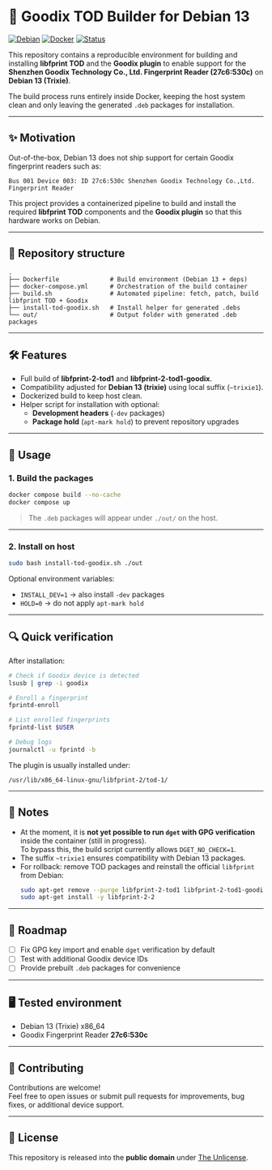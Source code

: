 # 🔐 Goodix TOD Builder for Debian 13

[![Debian](https://img.shields.io/badge/Debian-13_(Trixie)-A81D33?logo=debian&logoColor=white)](https://www.debian.org/)
[![Docker](https://img.shields.io/badge/Docker-ready-2496ED?logo=docker&logoColor=white)](https://www.docker.com/)
[![Status](https://img.shields.io/badge/build-in_progress-yellow)]()

This repository contains a reproducible environment for building and installing **libfprint TOD** and the **Goodix plugin** to enable support for the **Shenzhen Goodix Technology Co., Ltd. Fingerprint Reader (27c6:530c)** on **Debian 13 (Trixie)**.  

The build process runs entirely inside Docker, keeping the host system clean and only leaving the generated `.deb` packages for installation.

---

## ✨ Motivation

Out-of-the-box, Debian 13 does not ship support for certain Goodix fingerprint readers such as:

```
Bus 001 Device 003: ID 27c6:530c Shenzhen Goodix Technology Co.,Ltd. Fingerprint Reader
```

This project provides a containerized pipeline to build and install the required **libfprint TOD** components and the **Goodix plugin** so that this hardware works on Debian.

---

## 📂 Repository structure

```
.
├── Dockerfile              # Build environment (Debian 13 + deps)
├── docker-compose.yml      # Orchestration of the build container
├── build.sh                # Automated pipeline: fetch, patch, build libfprint TOD + Goodix
├── install-tod-goodix.sh   # Install helper for generated .debs
└── out/                    # Output folder with generated .deb packages
```

---

## 🛠️ Features

- Full build of **libfprint-2-tod1** and **libfprint-2-tod1-goodix**.  
- Compatibility adjusted for **Debian 13 (trixie)** using local suffix (`~trixie1`).  
- Dockerized build to keep host clean.  
- Helper script for installation with optional:
  - **Development headers** (`-dev` packages)  
  - **Package hold** (`apt-mark hold`) to prevent repository upgrades  

---

## 🚀 Usage

### 1. Build the packages
```bash
docker compose build --no-cache
docker compose up
```

> The `.deb` packages will appear under `./out/` on the host.

---

### 2. Install on host
```bash
sudo bash install-tod-goodix.sh ./out
```

Optional environment variables:

- `INSTALL_DEV=1` → also install `-dev` packages  
- `HOLD=0` → do not apply `apt-mark hold`  

---

## 🔍 Quick verification

After installation:

```bash
# Check if Goodix device is detected
lsusb | grep -i goodix

# Enroll a fingerprint
fprintd-enroll

# List enrolled fingerprints
fprintd-list $USER

# Debug logs
journalctl -u fprintd -b
```

The plugin is usually installed under:

```
/usr/lib/x86_64-linux-gnu/libfprint-2/tod-1/
```

---

## 📑 Notes

- At the moment, it is **not yet possible to run `dget` with GPG verification** inside the container (still in progress).  
  To bypass this, the build script currently allows `DGET_NO_CHECK=1`.  
- The suffix `~trixie1` ensures compatibility with Debian 13 packages.  
- For rollback: remove TOD packages and reinstall the official `libfprint` from Debian:
  ```bash
  sudo apt-get remove --purge libfprint-2-tod1 libfprint-2-tod1-goodix libfprint-2-2
  sudo apt-get install -y libfprint-2-2
  ```

---

## 🧭 Roadmap

- [ ] Fix GPG key import and enable `dget` verification by default  
- [ ] Test with additional Goodix device IDs  
- [ ] Provide prebuilt `.deb` packages for convenience  

---

## 🖥️ Tested environment

- Debian 13 (Trixie) x86_64  
- Goodix Fingerprint Reader **27c6:530c**  

---

## 🤝 Contributing

Contributions are welcome!  
Feel free to open issues or submit pull requests for improvements, bug fixes, or additional device support.

---

## 📜 License

This repository is released into the **public domain** under [The Unlicense](LICENSE).

